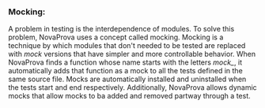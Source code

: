 ### Mocking:
   A problem in testing is the interdependence of modules. To solve this problem, NovaProva uses a concept
   called mocking. Mocking is a technique by which modules that don't needed to be tested are replaced with <I>mock</I> versions
   that have simpler and more controllable behavior. When NovaProva finds a function whose name starts with the letters <I>mock_</I>, 
   it automatically adds that function as a mock to all the tests defined in the same source file. Mocks are automatically installed 
   and uninstalled when the tests start and end respectively. Additionally, NovaProva allows dynamic mocks that allow mocks
   to ba added and removed partway through a test.
